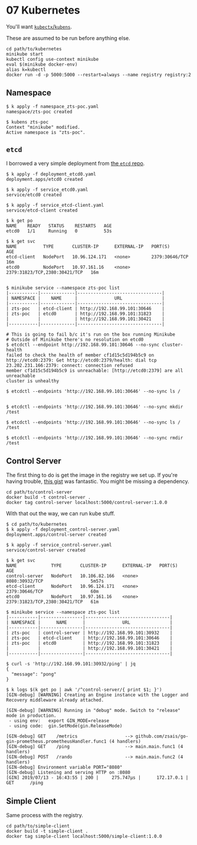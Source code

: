 # 07 Kubernetes

You'll want [`kubectx`/`kubens`](https://github.com/ahmetb/kubectx).

These are assumed to be run before anything else.
```shell-session
cd path/to/kubernetes
minikube start
kubectl config use-context minikube
eval $(minikube docker-env)
alias k=kubectl
docker run -d -p 5000:5000 --restart=always --name registry registry:2 
```

## Namespace

```shell-session
$ k apply -f namespace_zts-poc.yaml
namespace/zts-poc created

$ kubens zts-poc
Context "minikube" modified.
Active namespace is "zts-poc".
```

## `etcd`

I borrowed a very simple deployment from [the `etcd` repo](https://github.com/etcd-io/etcd/blob/master/hack/kubernetes-deploy/etcd.yml).

```shell-session
$ k apply -f deployment_etcd0.yaml
deployment.apps/etcd0 created

$ k apply -f service_etcd0.yaml
service/etcd0 created

$ k apply -f service_etcd-client.yaml
service/etcd-client created

$ k get po
NAME    READY   STATUS    RESTARTS   AGE
etcd0   1/1     Running   0          53s

$ k get svc
NAME          TYPE       CLUSTER-IP      EXTERNAL-IP   PORT(S)                         AGE
etcd-client   NodePort   10.96.124.171   <none>        2379:30646/TCP                  16m
etcd0         NodePort   10.97.161.16    <none>        2379:31823/TCP,2380:30421/TCP   16m


$ minikube service --namespace zts-poc list
|-----------|-------------|--------------------------------|
| NAMESPACE |    NAME     |              URL               |
|-----------|-------------|--------------------------------|
| zts-poc   | etcd-client | http://192.168.99.101:30646    |
| zts-poc   | etcd0       | http://192.168.99.101:31823    |
|           |             | http://192.168.99.101:30421    |
|-----------|-------------|--------------------------------|

# This is going to fail b/c it's run on the box running Minikube
# Outside of Minikube there's no resolution on etcd0
$ etcdctl --endpoint http://192.168.99.101:30646 --no-sync cluster-health
failed to check the health of member cf1d15c5d194b5c9 on http://etcd0:2379: Get http://etcd0:2379/health: dial tcp 23.202.231.166:2379: connect: connection refused
member cf1d15c5d194b5c9 is unreachable: [http://etcd0:2379] are all unreachable
cluster is unhealthy

$ etcdctl --endpoints 'http://192.168.99.101:30646' --no-sync ls / 


$ etcdctl --endpoints 'http://192.168.99.101:30646' --no-sync mkdir /test

$ etcdctl --endpoints 'http://192.168.99.101:30646' --no-sync ls / 
/test

$ etcdctl --endpoints 'http://192.168.99.101:30646' --no-sync rmdir /test 
```

## Control Server

The first thing to do is get the image in the registry we set up. If you're having trouble, [this gist](https://gist.github.com/kevin-smets/b91a34cea662d0c523968472a81788f7) was fantastic. You might be missing a dependency.
```shell-session
cd path/to/control-server
docker build -t control-server .
docker tag control-server localhost:5000/control-server:1.0.0
```

With that out the way, we can run kube stuff.
```shell-session
$ cd path/to/kubernetes
$ k apply -f deployment_control-server.yaml
deployment.apps/control-server created

$ k apply -f service_control-server.yaml 
service/control-server created

$ k get svc
NAME             TYPE       CLUSTER-IP      EXTERNAL-IP   PORT(S)                         AGE
control-server   NodePort   10.106.82.166   <none>        8080:30932/TCP                  5m57s
etcd-client      NodePort   10.96.124.171   <none>        2379:30646/TCP                  60m
etcd0            NodePort   10.97.161.16    <none>        2379:31823/TCP,2380:30421/TCP   61m

$ minikube service --namespace zts-poc list 
|-----------|----------------|--------------------------------|
| NAMESPACE |      NAME      |              URL               |
|-----------|----------------|--------------------------------|
| zts-poc   | control-server | http://192.168.99.101:30932    |
| zts-poc   | etcd-client    | http://192.168.99.101:30646    |
| zts-poc   | etcd0          | http://192.168.99.101:31823    |
|           |                | http://192.168.99.101:30421    |
|-----------|----------------|--------------------------------|

$ curl -s 'http://192.168.99.101:30932/ping' | jq
{
  "message": "pong"
}

$ k logs $(k get po | awk '/^control-server/{ print $1; }') 
[GIN-debug] [WARNING] Creating an Engine instance with the Logger and Recovery middleware already attached.

[GIN-debug] [WARNING] Running in "debug" mode. Switch to "release" mode in production.
 - using env:	export GIN_MODE=release
 - using code:	gin.SetMode(gin.ReleaseMode)

[GIN-debug] GET    /metrics                  --> github.com/zsais/go-gin-prometheus.prometheusHandler.func1 (4 handlers)
[GIN-debug] GET    /ping                     --> main.main.func1 (4 handlers)
[GIN-debug] POST   /rando                    --> main.main.func2 (4 handlers)
[GIN-debug] Environment variable PORT="8080"
[GIN-debug] Listening and serving HTTP on :8080
[GIN] 2019/07/13 - 16:43:55 | 200 |     275.747µs |      172.17.0.1 | GET      /ping
```

## Simple Client

Same process with the registry.
```shell-session
cd path/to/simple-client
docker build -t simple-client .
docker tag simple-client localhost:5000/simple-client:1.0.0
```
